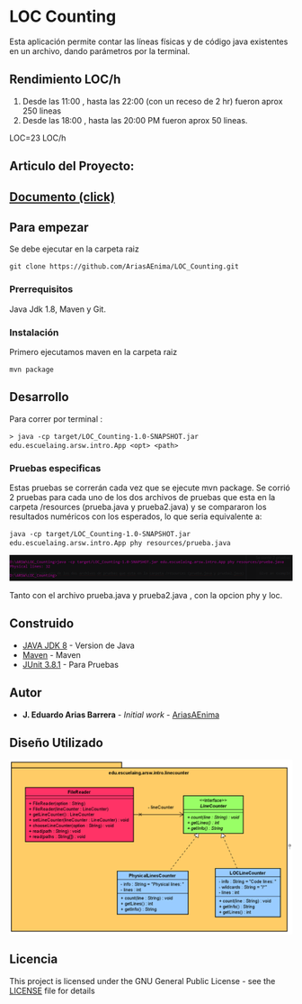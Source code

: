 # LOC Counting

Esta aplicación permite contar las líneas físicas y de código java existentes en un archivo, dando parámetros por la terminal.
## Rendimiento LOC/h

1. Desde las 11:00 , hasta las 22:00 (con un receso de 2 hr)  fueron aprox 250 lineas
2. Desde las 18:00 , hasta las 20:00 PM fueron aprox 50 lineas.

LOC=23 LOC/h 


## Articulo del Proyecto:
## [Documento (click)](https://github.com/AriasAEnima/LOC_Counting/blob/master/src/site/resources/LoC%20Counting%20ARSW.pdf)

## Para empezar

Se debe ejecutar en la carpeta raiz
```
git clone https://github.com/AriasAEnima/LOC_Counting.git
```
### Prerrequisitos

Java Jdk 1.8, Maven y Git.

### Instalación

Primero ejecutamos maven en la carpeta raiz

```
mvn package
```

## Desarrollo

Para correr por terminal :

```
> java -cp target/LOC_Counting-1.0-SNAPSHOT.jar edu.escuelaing.arsw.intro.App <opt> <path>

```

### Pruebas especificas
Estas pruebas se correrán cada vez que se ejecute mvn package.
Se corrió 2 pruebas para cada uno de los dos archivos de pruebas que esta en la carpeta /resources (prueba.java y prueba2.java)
y se compararon los resultados numéricos con los esperados, lo que seria equivalente a:

```
java -cp target/LOC_Counting-1.0-SNAPSHOT.jar edu.escuelaing.arsw.intro.App phy resources/prueba.java
```
![Prueba](resources/prueba.PNG)

Tanto con el archivo prueba.java y prueba2.java , con la opcion phy y loc.


## Construido

* [JAVA JDK 8](http://www.oracle.com/technetwork/java/javase/overview/index.html) - Version de Java
* [Maven](https://maven.apache.org/) - Maven
* [JUnit 3.8.1](https://mvnrepository.com/artifact/junit/junit/3.8.1) - Para Pruebas


## Autor

* **J. Eduardo Arias Barrera** - *Initial work* - [AriasAEnima](https://github.com/AriasAEnima)

## Diseño Utilizado

![Prueba](resources/modelo.PNG)

## Licencia

This project is licensed under the GNU General Public License - see the [LICENSE](LICENSE) file for details
